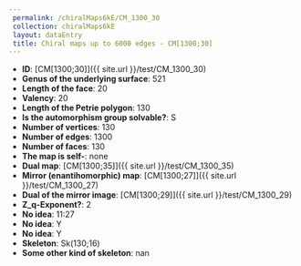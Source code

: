 ```yaml
--- 
 permalink: /chiralMaps6kE/CM_1300_30 
 collection: chiralMaps6kE
 layout: dataEntry
 title: Chiral maps up to 6000 edges - CM[1300;30]
---
```


- **ID**: [CM[1300;30]]({{ site.url }}/test/CM_1300_30)
- **Genus of the underlying surface**: 521
- **Length of the face**: 20
- **Valency**: 20
- **Length of the Petrie polygon**: 130
- **Is the automorphism group solvable?**: S
- **Number of vertices**: 130
- **Number of edges**: 1300
- **Number of faces**: 130
- **The map is self-**: none
- **Dual map**: [CM[1300;35]]({{ site.url }}/test/CM_1300_35)
- **Mirror (enantihomorphic) map**: [CM[1300;27]]({{ site.url }}/test/CM_1300_27)
- **Dual of the mirror image**: [CM[1300;29]]({{ site.url }}/test/CM_1300_29)
- **Z_q-Exponent?**: 2
- **No idea**:  11:27
- **No idea**: Y
- **No idea**: Y
- **Skeleton**: Sk(130;16)
- **Some other kind of skeleton**: nan
